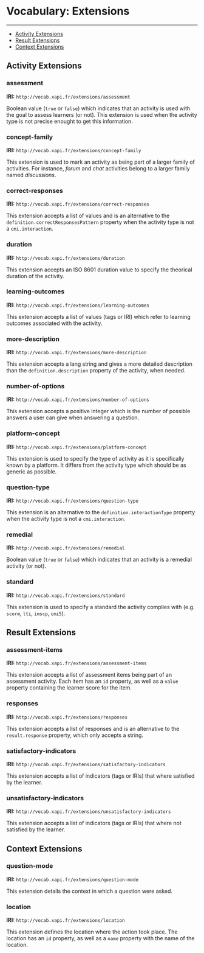# Vocabulary: Extensions

---

- [Activity Extensions](#activity)
- [Result Extensions](#result)
- [Context Extensions](#context)


<a name="activity"></a>
## Activity Extensions


### assessment

**IRI:** `http://vocab.xapi.fr/extensions/assessment`

Boolean value (`true` or `false`) which indicates that an activity is used with the goal to assess learners (or not).
This extension is used when the activity type is not precise enought to get this information.


### concept-family

**IRI:** `http://vocab.xapi.fr/extensions/concept-family`

This extension is used to mark an activity as being part of a larger family of activities. 
For instance, *forum* and *chat* activities belong to a larger family named *discussions*.


### correct-responses

**IRI:** `http://vocab.xapi.fr/extensions/correct-responses`

This extension accepts a list of values and is an alternative to the `definition.correctResponsesPattern` property when the activity type is not a `cmi.interaction`.


### duration

**IRI:** `http://vocab.xapi.fr/extensions/duration`

This extension accepts an ISO 8601 duration value to specify the theorical duration of the activity.


### learning-outcomes

**IRI:** `http://vocab.xapi.fr/extensions/learning-outcomes`

This extension accepts a list of values (tags or IRI) which refer to learning outcomes associated with the activity.


### more-description

**IRI:** `http://vocab.xapi.fr/extensions/more-description`

This extension accepts a lang string and gives a more detailed description than the `definition.description` property of the activity, when needed.


### number-of-options

**IRI:** `http://vocab.xapi.fr/extensions/number-of-options`

This extension accepts a positive integer which is the number of possible answers a user can give when answering a question.


### platform-concept

**IRI:** `http://vocab.xapi.fr/extensions/platform-concept`

This extension is used to specify the type of activity as it is specifically known by a platform.
It differs from the activity type which should be as generic as possible.


### question-type

**IRI:** `http://vocab.xapi.fr/extensions/question-type`

This extension is an alternative to the `definition.interactionType` property when the activity type is not a `cmi.interaction`.


### remedial

**IRI:** `http://vocab.xapi.fr/extensions/remedial`

Boolean value (`true` or `false`) which indicates that an activity is a remedial activity (or not).


### standard

**IRI:** `http://vocab.xapi.fr/extensions/standard`

This extension is used to specify a standard the activity complies with (e.g. `scorm`, `lti`, `imscp`, `cmi5`).




<a name="result"></a>
## Result Extensions


### assessment-items

**IRI:** `http://vocab.xapi.fr/extensions/assessment-items`

This extension accepts a list of assessment items being part of an assessment activity.
Each item has an `id` property, as well as a `value` property containing the learner score for the item. 


### responses

**IRI:** `http://vocab.xapi.fr/extensions/responses`

This extension accepts a list of responses and is an alternative to the `result.response` property, which only accepts a string.


### satisfactory-indicators

**IRI:** `http://vocab.xapi.fr/extensions/satisfactory-indicators`

This extension accepts a list of indicators (tags or IRIs) that where satisfied by the learner.


### unsatisfactory-indicators

**IRI:** `http://vocab.xapi.fr/extensions/unsatisfactory-indicators`

This extension accepts a list of indicators (tags or IRIs) that where not satisfied by the learner.



<a name="context"></a>
## Context Extensions


### question-mode

**IRI:** `http://vocab.xapi.fr/extensions/question-mode`

This extension details the context in which a question were asked.


### location

**IRI:** `http://vocab.xapi.fr/extensions/location`

This extension defines the location where the action took place.
The location has an `id` property, as well as a `name` property with the name of the location. 



